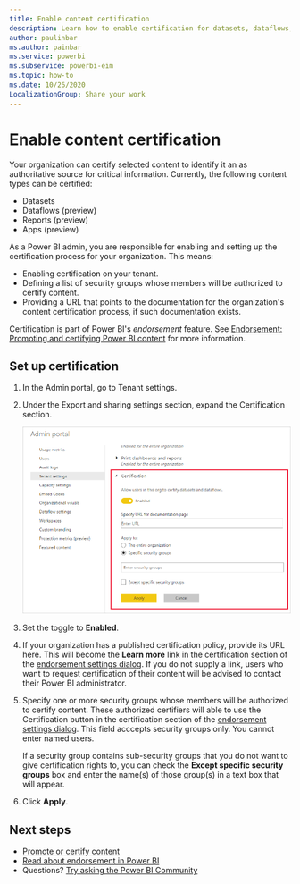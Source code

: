 ```yaml
---
title: Enable content certification
description: Learn how to enable certification for datasets, dataflows, reports, and apps.
author: paulinbar
ms.author: painbar
ms.service: powerbi
ms.subservice: powerbi-eim
ms.topic: how-to
ms.date: 10/26/2020
LocalizationGroup: Share your work
---
```

# Enable content certification

Your organization can certify selected content to identify it an as authoritative source for critical information. Currently, the following content types can be certified:
* Datasets
* Dataflows (preview)
* Reports (preview)
* Apps (preview)

As a Power BI admin, you are responsible for enabling and setting up the certification process for your organization. This means:
* Enabling certification on your tenant.
* Defining a list of security groups whose members will be authorized to certify content.
* Providing a URL that points to the documentation for the organization's content certification process, if such documentation exists.

Certification is part of Power BI's *endorsement* feature. See [Endorsement: Promoting and certifying Power BI content](../collaborate-share/service-endorsement-overview.md) for more information.

## Set up certification

1. In the Admin portal, go to Tenant settings.
1. Under the Export and sharing settings section, expand the Certification section.

   ![Set up dataset and dataflow certification](media/service-admin-setup-certification/service-admin-certification-setup-dialog.png)

1. Set the toggle to **Enabled**.
1. If your organization has a published certification policy, provide its URL here. This will become the **Learn more** link in the certification section of the [endorsement settings dialog](../collaborate-share/service-endorse-content.md#request-content-certification). If you do not supply a link, users who want to request certification of their content will be advised to contact their Power BI administrator.
1. Specify one or more security groups whose members will be authorized to certify content. These authorized certifiers will able to use the Certification button in the certification section of the [endorsement settings dialog](../collaborate-share/service-endorse-content.md#certify-content). This field acccepts security groups only. You cannot enter named users.
    
    If a security group contains sub-security groups that you do not want to give certification rights to, you can check the **Except specific security groups** box and enter the name(s) of those group(s) in a text box that will appear.
1. Click **Apply**.

## Next steps
* [Promote or certify content](../collaborate-share/service-endorse-content.md)
* [Read about endorsement in Power BI](../collaborate-share/service-endorsement-overview.md)
* Questions? [Try asking the Power BI Community](https://community.powerbi.com/)
